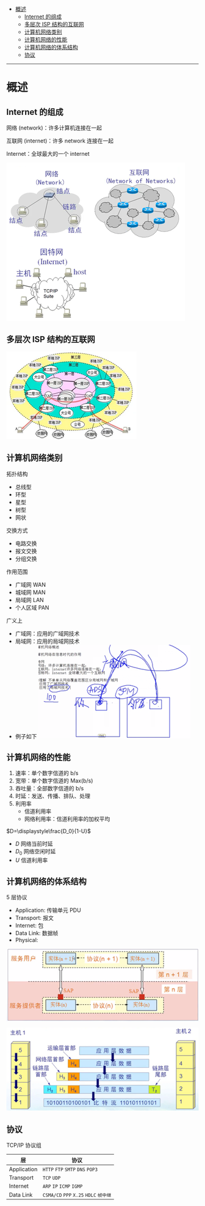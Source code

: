 - [概述](#概述)
  - [Internet 的组成](#internet-的组成)
  - [多层次 ISP 结构的互联网](#多层次-isp-结构的互联网)
  - [计算机网络类别](#计算机网络类别)
  - [计算机网络的性能](#计算机网络的性能)
  - [计算机网络的体系结构](#计算机网络的体系结构)
  - [协议](#协议)

---

# 概述

## Internet 的组成

网络 (network)：许多计算机连接在一起

互联网 (internet)：许多 network 连接在一起

Internet：全球最大的一个 internet

![](image/2023-10-17-13-02-22.png)

## 多层次 ISP 结构的互联网

![](image/2023-10-17-13-05-00.png)

## 计算机网络类别

拓扑结构

- 总线型
- 环型
- 星型
- 树型
- 网状

交换方式

- 电路交换
- 报文交换
- 分组交换

作用范围

- 广域网 WAN
- 城域网 MAN
- 局域网 LAN
- 个人区域 PAN

广义上

- 广域网：应用的广域网技术
- 局域网：应用的局域网技术
- 例子如下
    ![](image/2023-10-17-13-10-58.png)

## 计算机网络的性能

1. 速率：单个数字信道的 b/s
2. 宽带：单个数字信道的 Max(b/s)
3. 吞吐量：全部数字信道的 b/s
4. 时延：发送、传播、排队、处理
5. 利用率
   - 信道利用率
   - 网络利用率：信道利用率的加权平均

$D=\displaystyle\frac{D_0}{1-U}$ 

- $D$ 网络当前时延
- $D_0$ 网络空闲时延
- $U$ 信道利用率

## 计算机网络的体系结构

5 层协议

- Application: 传输单元 PDU
- Transport: 报文
- Internet: 包
- Data Link: 数据帧
- Physical: 

![](image/2023-10-17-13-26-11.png)

![](image/2023-10-17-13-28-23.png)

## 协议

TCP/IP 协议组

| 层          | 协议                                   |
| ----------- | -------------------------------------- |
| Application | `HTTP` `FTP` `SMTP` `DNS` `POP3`       |
| Transport   | `TCP` `UDP`                            |
| Internet    | `ARP` `IP` `ICMP` `IGMP`               |
| Data Link   | `CSMA/CD` `PPP` `X.25` `HDLC` `帧中继` |

